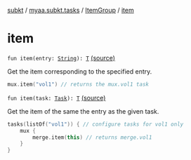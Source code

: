[subkt](../../index.md) / [myaa.subkt.tasks](../index.md) / [ItemGroup](index.md) / [item](./item.md)

# item

`fun item(entry: `[`String`](https://kotlinlang.org/api/latest/jvm/stdlib/kotlin/-string/index.html)`): `[`T`](index.md#T) [(source)](https://github.com/Myaamori/SubKt/blob/0.1.9/src/main/kotlin/myaa/subkt/tasks/tasks.kt#L303)

Get the item corresponding to the specified entry.

``` kotlin
mux.item("vol1") // returns the mux.vol1 task
```

`fun item(task: `[`Task`](https://docs.gradle.org/current/javadoc/org/gradle/api/Task.html)`): `[`T`](index.md#T) [(source)](https://github.com/Myaamori/SubKt/blob/0.1.9/src/main/kotlin/myaa/subkt/tasks/tasks.kt#L310)

Get the item of the same the entry as the given task.

``` kotlin
tasks(listOf("vol1")) { // configure tasks for vol1 only
    mux {
        merge.item(this) // returns merge.vol1
    }
}
```

